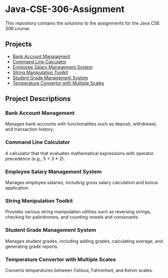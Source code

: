 # Java-CSE-306-Assignment

This repository contains the solutions to the assignments for the Java CSE 306 course.

## Projects

- [Bank Account Management](./src/Bank-Account-Management)
- [Command Line Calculator](./src/Command-Line-Calculator)
- [Employee Salary Management System](./src/Employee-Salary-Management-System)
- [String Manipulation Toolkit](./src/String-Manipulation-Toolkit)
- [Student Grade Management System](./src/Student-Grade-Management-System)
- [Temperature Convertor with Multiple Scales](./src/Temperature-Convertor-with-Multiple-Scales)

## Project Descriptions

### Bank Account Management
Manages bank accounts with functionalities such as deposit, withdrawal, and transaction history.

### Command Line Calculator
A calculator that that evaluates mathematical expressions with operator precedence (e.g., 5 + 3 * 2).

### Employee Salary Management System
Manages employee salaries, including gross salary calculation and bonus application.

### String Manipulation Toolkit
Provides various string manipulation utilities such as reversing strings, checking for palindromes, and counting vowels and consonants.

### Student Grade Management System
Manages student grades, including adding grades, calculating average, and generating grade reports.

### Temperature Convertor with Multiple Scales
Converts temperatures between Celsius, Fahrenheit, and Kelvin scales.
